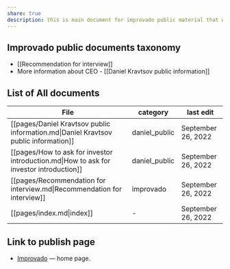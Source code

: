 ```yaml
---
share: true
description: this is main document for improvado public material that we are share openly in the web. 
---
```


## Improvado public documents taxonomy 
- [[Recommendation for interview]]
- More information about CEO - [[Daniel Kravtsov public information]]


## List of All documents 
| File                                                                                    | category      | last edit          |
| --------------------------------------------------------------------------------------- | ------------- | ------------------ |
| [[pages/Daniel Kravtsov public information.md\|Daniel Kravtsov public information]]     | daniel_public | September 26, 2022 |
| [[pages/How to ask for investor introduction.md\|How to ask for investor introduction]] | daniel_public | September 26, 2022 |
| [[pages/Recommendation for interview.md\|Recommendation for interview]]                 | improvado     | September 26, 2022 |
| [[pages/index.md\|index]]                                                               | \-            | September 26, 2022 |


## Link to publish page 
- [Improvado](https://obsidiangitpublisher.netlify.app/#) — home page.
